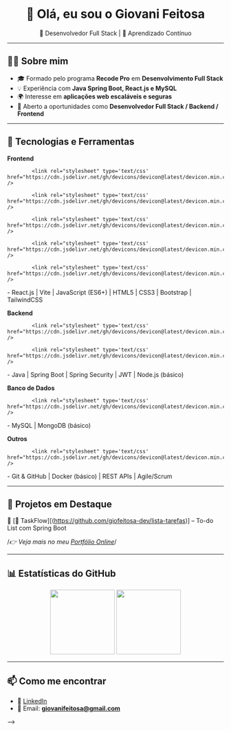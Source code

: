 <h1 align="center">👋 Olá, eu sou o Giovani Feitosa</h1>

<p align="center">
  🚀 Desenvolvedor Full Stack | 🌱 Aprendizado Contínuo 
</p>

---
<div>

</div>

## 👨‍💻 Sobre mim
- 🎓 Formado pelo programa **Recode Pro** em **Desenvolvimento Full Stack**
- 💡 Experiência com **Java Spring Boot, React.js e MySQL**
- 🌍 Interesse em **aplicações web escaláveis e seguras**
- 📌 Aberto a oportunidades como **Desenvolvedor Full Stack / Backend / Frontend**

---

## 🚀 Tecnologias e Ferramentas

**Frontend**
<div>
  
            <link rel="stylesheet" type='text/css' href="https://cdn.jsdelivr.net/gh/devicons/devicon@latest/devicon.min.css" />
          
            <link rel="stylesheet" type='text/css' href="https://cdn.jsdelivr.net/gh/devicons/devicon@latest/devicon.min.css" />
            
            <link rel="stylesheet" type='text/css' href="https://cdn.jsdelivr.net/gh/devicons/devicon@latest/devicon.min.css" />
          
            <link rel="stylesheet" type='text/css' href="https://cdn.jsdelivr.net/gh/devicons/devicon@latest/devicon.min.css" />
          
            <link rel="stylesheet" type='text/css' href="https://cdn.jsdelivr.net/gh/devicons/devicon@latest/devicon.min.css" />
          
          
</div>
- React.js | Vite | JavaScript (ES6+) | HTML5 | CSS3 | Bootstrap | TailwindCSS  

**Backend**

<div>
  
            <link rel="stylesheet" type='text/css' href="https://cdn.jsdelivr.net/gh/devicons/devicon@latest/devicon.min.css" />
          
            <link rel="stylesheet" type='text/css' href="https://cdn.jsdelivr.net/gh/devicons/devicon@latest/devicon.min.css" />
          
</div>
- Java | Spring Boot | Spring Security | JWT | Node.js (básico)

**Banco de Dados**

<div>
  
            <link rel="stylesheet" type='text/css' href="https://cdn.jsdelivr.net/gh/devicons/devicon@latest/devicon.min.css" />
          
</div>
- MySQL | MongoDB (básico)  

**Outros**

<div>
  
            <link rel="stylesheet" type='text/css' href="https://cdn.jsdelivr.net/gh/devicons/devicon@latest/devicon.min.css" />
          
</div>
- Git & GitHub | Docker (básico) | REST APIs | Agile/Scrum

---

## 📂 Projetos em Destaque

🔹 [📝 TaskFlow][(https://github.com/giofeitosa-dev/lista-tarefas)] – To-do List com Spring Boot  
 

/*👉 Veja mais no meu [Portfólio Online](https://github.com/usuario/portfolio)*/

---

## 📊 Estatísticas do GitHub

<p align="center">
  <img src="https://github-readme-stats.vercel.app/api?username=usuario&show_icons=true&theme=radical" height="150"/>
  <img src="https://github-readme-stats.vercel.app/api/top-langs/?username=usuario&layout=compact&theme=radical" height="150"/>
</p>

---

## 📫 Como me encontrar
- 💼 [LinkedIn](https://linkedin.com/in/giovani-feitosa)  
- 📧 Email: **giovanifeitosa@gmail.com**  


-->
